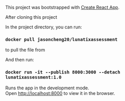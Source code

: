 This project was bootstrapped with [Create React App](https://github.com/facebook/create-react-app).

After cloning this project

In the project directory, you can run:

### `docker pull jasoncheng20/lunatixassessment`
to pull the file from

And then run:
### `docker run -it --publish 8000:3000 --detach lunatixassessment:1.0`

Runs the app in the development mode.<br />
Open [http://localhost:8000](http://localhost:8000) to view it in the browser.